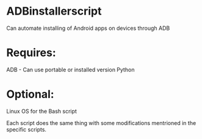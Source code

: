 # ADBinstallerscript
Can automate installing of Android apps on devices through ADB

# Requires:
ADB - Can use portable or installed version
Python

# Optional:
Linux OS for the Bash script

Each script does the same thing with some modifications mentrioned in the specific scripts.
